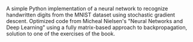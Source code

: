 A simple Python implementation of a neural network to recognize handwritten digits from the MNIST dataset using stochastic gradient descent. Optimized code from Micheal Nielsen's "Neural Networks and Deep Learning" using a fully matrix-based approach to backpropagation, solution to one of the exercises of the book.
